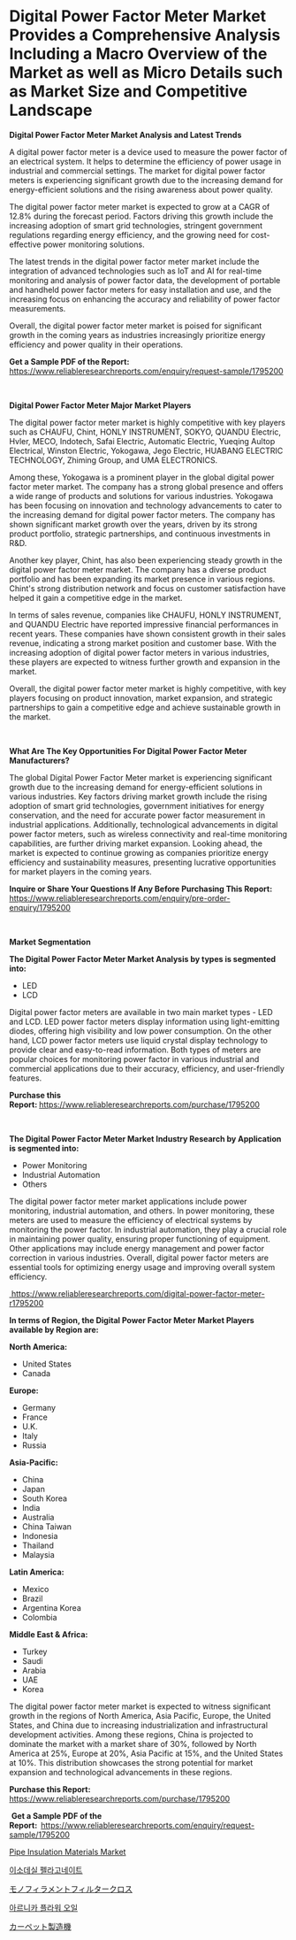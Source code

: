 <p><h1>Digital Power Factor Meter Market Provides a Comprehensive Analysis Including a Macro Overview of the Market as well as Micro Details such as Market Size and Competitive Landscape</h1></p><p><strong>Digital Power Factor Meter Market Analysis and Latest Trends</strong></p>
<p><p>A digital power factor meter is a device used to measure the power factor of an electrical system. It helps to determine the efficiency of power usage in industrial and commercial settings. The market for digital power factor meters is experiencing significant growth due to the increasing demand for energy-efficient solutions and the rising awareness about power quality.</p><p>The digital power factor meter market is expected to grow at a CAGR of 12.8% during the forecast period. Factors driving this growth include the increasing adoption of smart grid technologies, stringent government regulations regarding energy efficiency, and the growing need for cost-effective power monitoring solutions.</p><p>The latest trends in the digital power factor meter market include the integration of advanced technologies such as IoT and AI for real-time monitoring and analysis of power factor data, the development of portable and handheld power factor meters for easy installation and use, and the increasing focus on enhancing the accuracy and reliability of power factor measurements.</p><p>Overall, the digital power factor meter market is poised for significant growth in the coming years as industries increasingly prioritize energy efficiency and power quality in their operations.</p></p>
<p><strong>Get a Sample PDF of the Report:&nbsp;</strong> <a href="https://www.reliableresearchreports.com/enquiry/request-sample/1795200">https://www.reliableresearchreports.com/enquiry/request-sample/1795200</a></p>
<p>&nbsp;</p>
<p><strong>Digital Power Factor Meter Major Market Players</strong></p>
<p><p>The digital power factor meter market is highly competitive with key players such as CHAUFU, Chint, HONLY INSTRUMENT, SOKYO, QUANDU Electric, Hvler, MECO, Indotech, Safai Electric, Automatic Electric, Yueqing Aultop Electrical, Winston Electric, Yokogawa, Jego Electric, HUABANG ELECTRIC TECHNOLOGY, Zhiming Group, and UMA ELECTRONICS.</p><p>Among these, Yokogawa is a prominent player in the global digital power factor meter market. The company has a strong global presence and offers a wide range of products and solutions for various industries. Yokogawa has been focusing on innovation and technology advancements to cater to the increasing demand for digital power factor meters. The company has shown significant market growth over the years, driven by its strong product portfolio, strategic partnerships, and continuous investments in R&D.</p><p>Another key player, Chint, has also been experiencing steady growth in the digital power factor meter market. The company has a diverse product portfolio and has been expanding its market presence in various regions. Chint's strong distribution network and focus on customer satisfaction have helped it gain a competitive edge in the market.</p><p>In terms of sales revenue, companies like CHAUFU, HONLY INSTRUMENT, and QUANDU Electric have reported impressive financial performances in recent years. These companies have shown consistent growth in their sales revenue, indicating a strong market position and customer base. With the increasing adoption of digital power factor meters in various industries, these players are expected to witness further growth and expansion in the market.</p><p>Overall, the digital power factor meter market is highly competitive, with key players focusing on product innovation, market expansion, and strategic partnerships to gain a competitive edge and achieve sustainable growth in the market.</p></p>
<p>&nbsp;</p>
<p><strong>What Are The Key Opportunities For Digital Power Factor Meter Manufacturers?</strong></p>
<p><p>The global Digital Power Factor Meter market is experiencing significant growth due to the increasing demand for energy-efficient solutions in various industries. Key factors driving market growth include the rising adoption of smart grid technologies, government initiatives for energy conservation, and the need for accurate power factor measurement in industrial applications. Additionally, technological advancements in digital power factor meters, such as wireless connectivity and real-time monitoring capabilities, are further driving market expansion. Looking ahead, the market is expected to continue growing as companies prioritize energy efficiency and sustainability measures, presenting lucrative opportunities for market players in the coming years.</p></p>
<p><strong>Inquire or Share Your Questions If Any Before Purchasing This Report:</strong> <a href="https://www.reliableresearchreports.com/enquiry/pre-order-enquiry/1795200">https://www.reliableresearchreports.com/enquiry/pre-order-enquiry/1795200</a></p>
<p>&nbsp;</p>
<p><strong>Market Segmentation</strong></p>
<p><strong>The Digital Power Factor Meter Market Analysis by types is segmented into:</strong></p>
<p><ul><li>LED</li><li>LCD</li></ul></p>
<p><p>Digital power factor meters are available in two main market types - LED and LCD. LED power factor meters display information using light-emitting diodes, offering high visibility and low power consumption. On the other hand, LCD power factor meters use liquid crystal display technology to provide clear and easy-to-read information. Both types of meters are popular choices for monitoring power factor in various industrial and commercial applications due to their accuracy, efficiency, and user-friendly features.</p></p>
<p><strong>Purchase this Report:&nbsp;</strong><a href="https://www.reliableresearchreports.com/purchase/1795200">https://www.reliableresearchreports.com/purchase/1795200</a></p>
<p>&nbsp;</p>
<p><strong>The Digital Power Factor Meter Market Industry Research by Application is segmented into:</strong></p>
<p><ul><li>Power Monitoring</li><li>Industrial Automation</li><li>Others</li></ul></p>
<p><p>The digital power factor meter market applications include power monitoring, industrial automation, and others. In power monitoring, these meters are used to measure the efficiency of electrical systems by monitoring the power factor. In industrial automation, they play a crucial role in maintaining power quality, ensuring proper functioning of equipment. Other applications may include energy management and power factor correction in various industries. Overall, digital power factor meters are essential tools for optimizing energy usage and improving overall system efficiency.</p></p>
<p><a href="https://www.reliableresearchreports.com/digital-power-factor-meter-r1795200">&nbsp;https://www.reliableresearchreports.com/digital-power-factor-meter-r1795200</a></p>
<p><strong>In terms of Region, the Digital Power Factor Meter Market Players available by Region are:</strong></p>
<p>
    <p> <strong> North America: </strong>
        <ul>
            <li>United States</li>
            <li>Canada</li>
        </ul>
        </p> 
    <p> <strong> Europe: </strong>
        <ul>
            <li>Germany</li>
            <li>France</li>
            <li>U.K.</li>
            <li>Italy</li>
            <li>Russia</li>
        </ul>
        </p> 
    <p> <strong> Asia-Pacific: </strong>
        <ul>
            <li>China</li>
            <li>Japan</li>
            <li>South Korea</li>
            <li>India</li>
            <li>Australia</li>
            <li>China Taiwan</li>
            <li>Indonesia</li>
            <li>Thailand</li>
            <li>Malaysia</li>
        </ul>
        </p> 
    <p> <strong> Latin America: </strong>
        <ul>
            <li>Mexico</li>
            <li>Brazil</li>
            <li>Argentina Korea</li>
            <li>Colombia</li>
        </ul>
        </p> 
    <p> <strong> Middle East & Africa: </strong>
        <ul>
            <li>Turkey</li>
            <li>Saudi</li>
            <li>Arabia</li>
            <li>UAE</li>
            <li>Korea</li>
        </ul>
    </p>
    </p>
<p><p>The digital power factor meter market is expected to witness significant growth in the regions of North America, Asia Pacific, Europe, the United States, and China due to increasing industrialization and infrastructural development activities. Among these regions, China is projected to dominate the market with a market share of 30%, followed by North America at 25%, Europe at 20%, Asia Pacific at 15%, and the United States at 10%. This distribution showcases the strong potential for market expansion and technological advancements in these regions.</p></p>
<p><strong>Purchase this Report: </strong><a href="https://www.reliableresearchreports.com/purchase/1795200">https://www.reliableresearchreports.com/purchase/1795200</a></p>
<p>&nbsp;<strong>Get a Sample PDF of the Report:&nbsp;&nbsp;</strong><a href="https://www.reliableresearchreports.com/enquiry/request-sample/1795200">https://www.reliableresearchreports.com/enquiry/request-sample/1795200</a></p>
<p><strong></strong></p>
<p><p><a href="https://issuu.com/reportprime-2/docs/pipe-insulation-materials-market-size-2030.pptx">Pipe Insulation Materials Market</a></p><p><a href="https://github.com/BrettWeberrt8767765/Market-Research-Report-List-1/blob/main/278848729367.md">이소데실 펠라고네이트</a></p><p><a href="https://github.com/hilmi-2a/Market-Research-Report-List-1/blob/main/200822032131.md">モノフィラメントフィルタークロス</a></p><p><a href="https://github.com/nuekbpymrrz5/Market-Research-Report-List-1/blob/main/553058229366.md">아르니카 플라워 오일</a></p><p><a href="https://github.com/jkjreqjscoxx7/Market-Research-Report-List-1/blob/main/707257132129.md">カーペット製造機</a></p></p>